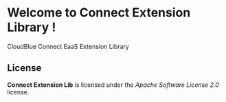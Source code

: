 # Welcome to Connect Extension Library !


CloudBlue Connect EaaS Extension Library



## License

**Connect Extension Lib** is licensed under the *Apache Software License 2.0* license.

